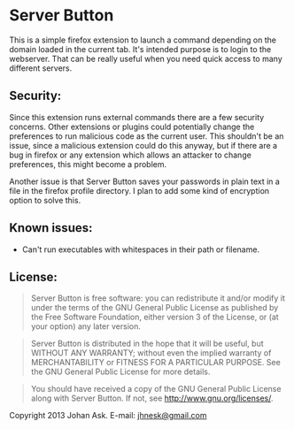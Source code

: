 Server Button
=============

This is a simple firefox extension to launch a command depending on the
domain loaded in the current tab. It's intended purpose is to login to
the webserver. That can be really useful when you need quick access to
many different servers.

Security:
---------

Since this extension runs external commands there are a few security
concerns. Other extensions or plugins could potentially change the
preferences to run malicious code as the current user. This shouldn't
be an issue, since a malicious extension could do this anyway, but if
there are a bug in firefox or any extension which allows an attacker to
change preferences, this might become a problem.

Another issue is that Server Button saves your passwords in plain text
in a file in the firefox profile directory. I plan to add some kind of
encryption option to solve this.

Known issues:
-------------

- Can't run executables with whitespaces in their path or filename.

License:
--------

> Server Button is free software: you can redistribute it and/or modify
> it under the terms of the GNU General Public License as published by
> the Free Software Foundation, either version 3 of the License, or (at
> your option) any later version.

> Server Button is distributed in the hope that it will be useful, but
> WITHOUT ANY WARRANTY; without even the implied warranty of MERCHANTABILITY
> or FITNESS FOR A PARTICULAR PURPOSE. See the GNU General Public License
> for more details.

> You should have received a copy of the GNU General Public License along
> with Server Button. If not, see <http://www.gnu.org/licenses/>.

Copyright 2013 Johan Ask.
E-mail: jhnesk@gmail.com
